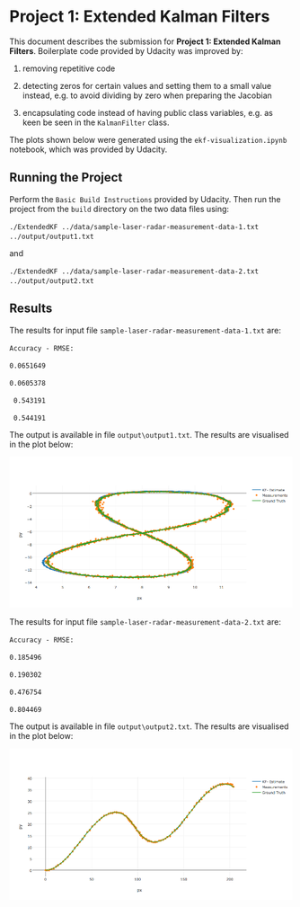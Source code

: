 # Project 1: Extended Kalman Filters
This document describes the submission for **Project 1: Extended Kalman Filters**. Boilerplate code provided by Udacity was improved by:

1. removing repetitive code

2. detecting zeros for certain values and setting them to a small value instead, e.g. to avoid dividing by zero when preparing the Jacobian

3. encapsulating code instead of having public class variables, e.g. as keen be seen in the `KalmanFilter` class.

The plots shown below were generated using the `ekf-visualization.ipynb` notebook, which was provided by Udacity.

## Running the Project
Perform the `Basic Build Instructions` provided by Udacity. Then run the project from the `build` directory on the two data files using:

`./ExtendedKF ../data/sample-laser-radar-measurement-data-1.txt ../output/output1.txt`

and

`./ExtendedKF ../data/sample-laser-radar-measurement-data-2.txt ../output/output2.txt`

## Results
The results for input file `sample-laser-radar-measurement-data-1.txt` are:

`Accuracy - RMSE:`

`0.0651649`

`0.0605378`

` 0.543191`

` 0.544191`

The output is available in file `output\output1.txt`. The results are visualised in the plot below:

![image1]

The results for input file `sample-laser-radar-measurement-data-2.txt` are:

`Accuracy - RMSE:`

`0.185496`

`0.190302`

`0.476754`

`0.804469`

The output is available in file `output\output2.txt`. The results are visualised in the plot below:

![image2]

[//]: # (Image References)

[image1]: output/output1.png "Output1.txt visualisation"
[image2]: output/output2.png "Output2.txt visualisation"